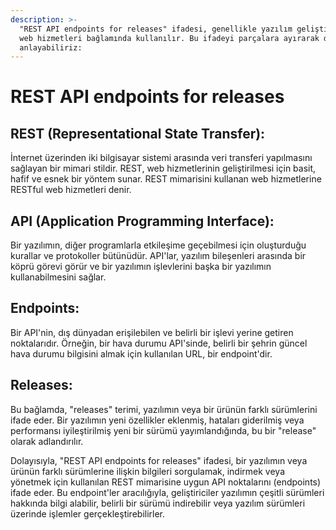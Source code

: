 ```yaml
---
description: >-
  "REST API endpoints for releases" ifadesi, genellikle yazılım geliştirme ve
  web hizmetleri bağlamında kullanılır. Bu ifadeyi parçalara ayırarak daha iyi
  anlayabiliriz:
---
```


# REST API endpoints for releases

## **REST (Representational State Transfer)**:

İnternet üzerinden iki bilgisayar sistemi arasında veri transferi yapılmasını sağlayan bir mimari stildir. REST, web hizmetlerinin geliştirilmesi için basit, hafif ve esnek bir yöntem sunar. REST mimarisini kullanan web hizmetlerine RESTful web hizmetleri denir.

## **API (Application Programming Interface)**:&#x20;

Bir yazılımın, diğer programlarla etkileşime geçebilmesi için oluşturduğu kurallar ve protokoller bütünüdür. API'lar, yazılım bileşenleri arasında bir köprü görevi görür ve bir yazılımın işlevlerini başka bir yazılımın kullanabilmesini sağlar.

## **Endpoints**:&#x20;

Bir API'nin, dış dünyadan erişilebilen ve belirli bir işlevi yerine getiren noktalarıdır. Örneğin, bir hava durumu API'sinde, belirli bir şehrin güncel hava durumu bilgisini almak için kullanılan URL, bir endpoint'dir.

## **Releases**:&#x20;

Bu bağlamda, "releases" terimi, yazılımın veya bir ürünün farklı sürümlerini ifade eder. Bir yazılımın yeni özellikler eklenmiş, hataları giderilmiş veya performansı iyileştirilmiş yeni bir sürümü yayımlandığında, bu bir "release" olarak adlandırılır.

Dolayısıyla, "REST API endpoints for releases" ifadesi, bir yazılımın veya ürünün farklı sürümlerine ilişkin bilgileri sorgulamak, indirmek veya yönetmek için kullanılan REST mimarisine uygun API noktalarını (endpoints) ifade eder. Bu endpoint'ler aracılığıyla, geliştiriciler yazılımın çeşitli sürümleri hakkında bilgi alabilir, belirli bir sürümü indirebilir veya yazılım sürümleri üzerinde işlemler gerçekleştirebilirler.
